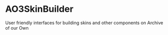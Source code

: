 # AO3SkinBuilder
User friendly interfaces for building skins and other components on Archive of our Own
